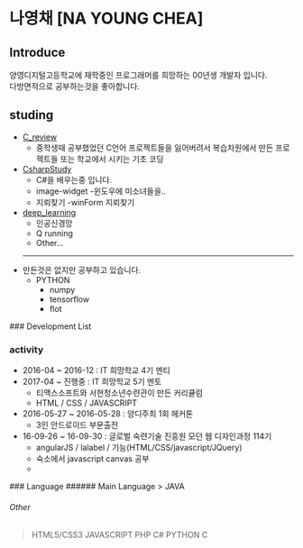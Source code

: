 <h1>나영채 [NA YOUNG CHEA]</h1>
<h2>Introduce</h2>
<p>
양영디지털고등학교에 재학중인 프로그래머를 희망하는 00년생 개발자 입니다.<br>
다방면적으로 공부하는것을 좋아합니다.
</p>

<h2>studing</h2>
<ul>
  <li><a href="#">C_review</a>
    <ul>
      <li>중학생때 공부했었던 C언어 프로젝트들을 잃어버려서 복습차원에서 만든 프로젝트들 또는 학교에서 시키는 기초 코딩</li>
    </ul>
  </li>
  <li><a href="#">CsharpStudy</a>
    <ul>
      <li>C#을 배우는중 입니다.</li>
      <li>image-widget -윈도우에 미소녀들을..</li>
      <li>지뢰찾기 -winForm 지뢰찾기</li>
    </ul>
  </li>
  <li><a href="#">deep_learning</a>
    <ul>
      <li>인공신경망</li>
      <li>Q running</li>
      <li>Other...</li>
    </ul>
  </li>
  <hr/>
  <li>만든것은 없지만 공부하고 있습니다.
    <ul>
      <li>PYTHON
        <ul>
          <li>numpy</li>
          <li>tensorflow</li>
          <li>flot</li>
        </ul>
      </li>
    </ul>
  </li>
</ul>
### Development List


### activity
<ul>
<li>2016-04 ~ 2016-12 : IT 희망학교 4기 멘티 </li>
<li>2017-04 ~ 진행중 : IT 희망학교 5기 멘토
<ul>
<li>티맥스소프트와 서현청소년수련관이 만든 커리큘럼</li>
<li>HTML / CSS / JAVASCRIPT</li>
</ul>
</li>

<li>2016-05-27 ~ 2016-05-28 : 양디주최 1회 헤커톤
<ul>
<li>3인 안드로이드 부문출전</li>
</ul>
</li>

<li>16-09-26 ~ 16-09-30 : 글로벌 숙련기술 진흥원 모던 웹 디자인과정 114기
<ul>
<li>angularJS / lalabel / 기능(HTML/CSS/javascript/JQuery)</li>
<li>숙소에서 javascript canvas 공부<li>
</ul>
</li>
</ul>
### Language
###### Main Language
> JAVA

###### Other
> HTML5/CSS3
> JAVASCRIPT
> PHP
> C#
> PYTHON
> C
